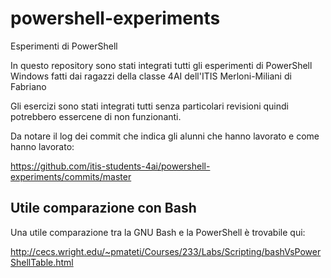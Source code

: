 # powershell-experiments
Esperimenti di PowerShell

In questo repository sono stati integrati tutti gli esperimenti di PowerShell Windows fatti dai ragazzi della classe 4AI dell'ITIS Merloni-Miliani di Fabriano

Gli esercizi sono stati integrati tutti senza particolari revisioni quindi
potrebbero essercene di non funzionanti. 

Da notare il log dei commit che indica gli alunni che hanno lavorato e come hanno lavorato:

https://github.com/itis-students-4ai/powershell-experiments/commits/master

## Utile comparazione con Bash

Una utile comparazione tra la GNU Bash e la PowerShell è trovabile qui:

http://cecs.wright.edu/~pmateti/Courses/233/Labs/Scripting/bashVsPowerShellTable.html
